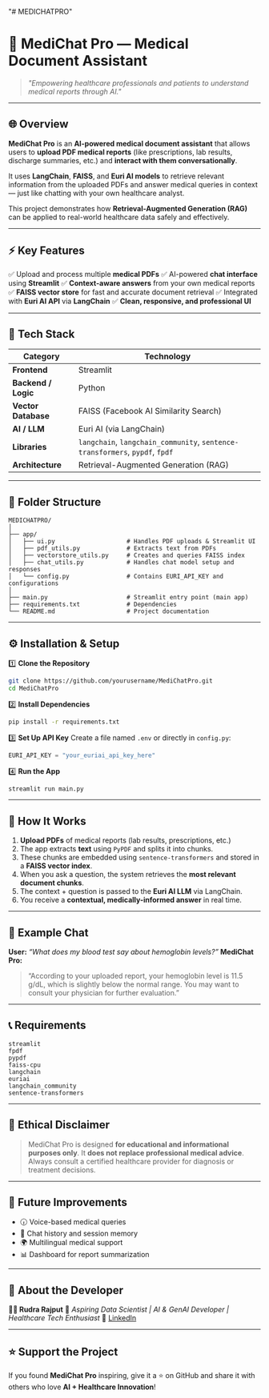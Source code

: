 "# MEDICHATPRO" 
# 🏥 **MediChat Pro — Medical Document Assistant**

> *"Empowering healthcare professionals and patients to understand medical reports through AI."*

---

## 🌐 **Overview**

**MediChat Pro** is an **AI-powered medical document assistant** that allows users to **upload PDF medical reports** (like prescriptions, lab results, discharge summaries, etc.) and **interact with them conversationally**.

It uses **LangChain**, **FAISS**, and **Euri AI models** to retrieve relevant information from the uploaded PDFs and answer medical queries in context — just like chatting with your own healthcare analyst.

This project demonstrates how **Retrieval-Augmented Generation (RAG)** can be applied to real-world healthcare data safely and effectively.

---

## ⚡ **Key Features**

✅ Upload and process multiple **medical PDFs**
✅ AI-powered **chat interface** using **Streamlit**
✅ **Context-aware answers** from your own medical reports
✅ **FAISS vector store** for fast and accurate document retrieval
✅ Integrated with **Euri AI API** via **LangChain**
✅ **Clean, responsive, and professional UI**

---

## 🧠 **Tech Stack**

| Category            | Technology                                                                   |
| ------------------- | ---------------------------------------------------------------------------- |
| **Frontend**        | Streamlit                                                                    |
| **Backend / Logic** | Python                                                                       |
| **Vector Database** | FAISS (Facebook AI Similarity Search)                                        |
| **AI / LLM**        | Euri AI (via LangChain)                                                      |
| **Libraries**       | `langchain`, `langchain_community`, `sentence-transformers`, `pypdf`, `fpdf` |
| **Architecture**    | Retrieval-Augmented Generation (RAG)                                         |

---

## 🧬 **Folder Structure**

```
MEDICHATPRO/
│
├── app/
│   ├── ui.py                    # Handles PDF uploads & Streamlit UI
│   ├── pdf_utils.py             # Extracts text from PDFs
│   ├── vectorstore_utils.py     # Creates and queries FAISS index
│   ├── chat_utils.py            # Handles chat model setup and responses
│   └── config.py                # Contains EURI_API_KEY and configurations
│
├── main.py                      # Streamlit entry point (main app)
├── requirements.txt             # Dependencies
└── README.md                    # Project documentation
```

---

## ⚙️ **Installation & Setup**

1️⃣ **Clone the Repository**

```bash
git clone https://github.com/yourusername/MediChatPro.git
cd MediChatPro
```

2️⃣ **Install Dependencies**

```bash
pip install -r requirements.txt
```

3️⃣ **Set Up API Key**
Create a file named `.env` or directly in `config.py`:

```python
EURI_API_KEY = "your_euriai_api_key_here"
```

4️⃣ **Run the App**

```bash
streamlit run main.py
```

---

## 🧬 **How It Works**

1. **Upload PDFs** of medical reports (lab results, prescriptions, etc.)
2. The app extracts **text** using `PyPDF` and splits it into chunks.
3. These chunks are embedded using `sentence-transformers` and stored in a **FAISS vector index**.
4. When you ask a question, the system retrieves the **most relevant document chunks**.
5. The context + question is passed to the **Euri AI LLM** via LangChain.
6. You receive a **contextual, medically-informed answer** in real time.

---

## 💬 **Example Chat**

**User:** *“What does my blood test say about hemoglobin levels?”*
**MediChat Pro:**

> “According to your uploaded report, your hemoglobin level is 11.5 g/dL, which is slightly below the normal range. You may want to consult your physician for further evaluation.”

---

## 📞 **Requirements**

```
streamlit
fpdf
pypdf
faiss-cpu
langchain
euriai
langchain_community
sentence-transformers
```

---

## 🧥 **Ethical Disclaimer**

> MediChat Pro is designed **for educational and informational purposes only**.
> It **does not replace professional medical advice**.
> Always consult a certified healthcare provider for diagnosis or treatment decisions.

---

## 🌟 **Future Improvements**

* 🕡️ Voice-based medical queries
* 🧩 Chat history and session memory
* 🌍 Multilingual medical support
* 📊 Dashboard for report summarization

---

## 👤 **About the Developer**

**👨‍💻 Rudra Rajput**
🚀 *Aspiring Data Scientist | AI & GenAI Developer | Healthcare Tech Enthusiast*
🔗 [LinkedIn](https://www.linkedin.com/in/rudra-pratap-singh-59122a24b)

---

## ⭐ **Support the Project**

If you found **MediChat Pro** inspiring, give it a ⭐ on GitHub and share it with others who love **AI + Healthcare Innovation**!
